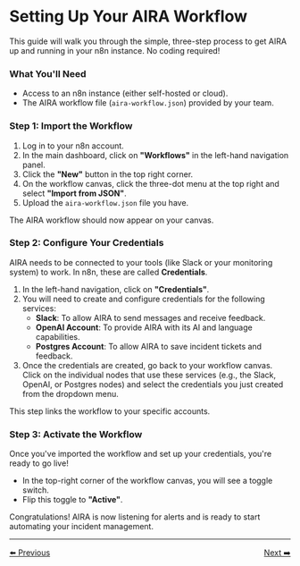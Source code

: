 # Setting Up Your AIRA Workflow

This guide will walk you through the simple, three-step process to get AIRA up and running in your n8n instance. No coding required!

### What You'll Need

* Access to an n8n instance (either self-hosted or cloud).
* The AIRA workflow file (`aira-workflow.json`) provided by your team.

### Step 1: Import the Workflow

1.  Log in to your n8n account.
2.  In the main dashboard, click on **"Workflows"** in the left-hand navigation panel.
3.  Click the **"New"** button in the top right corner.
4.  On the workflow canvas, click the three-dot menu at the top right and select **"Import from JSON"**.
5.  Upload the `aira-workflow.json` file you have.

The AIRA workflow should now appear on your canvas.

### Step 2: Configure Your Credentials

AIRA needs to be connected to your tools (like Slack or your monitoring system) to work. In n8n, these are called **Credentials**.

1.  In the left-hand navigation, click on **"Credentials"**.
2.  You will need to create and configure credentials for the following services:
    * **Slack**: To allow AIRA to send messages and receive feedback.
    * **OpenAI Account**: To provide AIRA with its AI and language capabilities.
    * **Postgres Account**: To allow AIRA to save incident tickets and feedback.
3.  Once the credentials are created, go back to your workflow canvas. Click on the individual nodes that use these services (e.g., the Slack, OpenAI, or Postgres nodes) and select the credentials you just created from the dropdown menu.

This step links the workflow to your specific accounts.

### Step 3: Activate the Workflow

Once you've imported the workflow and set up your credentials, you're ready to go live!

* In the top-right corner of the workflow canvas, you will see a toggle switch.
* Flip this toggle to **"Active"**.

Congratulations! AIRA is now listening for alerts and is ready to start automating your incident management.

---
<div style="display: flex; justify-content: space-between;">
  <a href="overview.md">⬅️ Previous</a>
  <a href="integrations.md">Next ➡️</a>
</div>